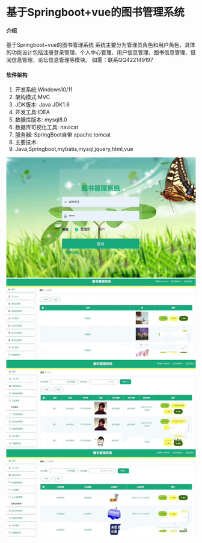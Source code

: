 # 基于Springboot+vue的图书管理系统

#### 介绍
基于Springboot+vue的图书管理系统
系统主要分为管理员角色和用户角色，具体的功能设计包括注册登录管理、个人中心管理、用户信息管理、图书信息管理、借阅信息管理，论坛信息管理等模块。
如需：联系QQ422149197

#### 软件架构

1. 开发系统:Windows10/11
1. 架构模式:MVC
1. JDK版本: Java JDK1.8
1. 开发工具:IDEA
1. 数据库版本: mysql8.0
1. 数据库可视化工具: navicat
1. 服务器: SpringBoot自带 apache tomcat
1. 主要技术:
1. Java,Springboot,mybatis,mysql,jquery,html,vue

![输入图片说明](%E5%BE%AE%E4%BF%A1%E5%9B%BE%E7%89%87_20240419132609.jpg)
![输入图片说明](%E5%BE%AE%E4%BF%A1%E5%9B%BE%E7%89%87_20240419132616.jpg)
![输入图片说明](%E5%BE%AE%E4%BF%A1%E5%9B%BE%E7%89%87_20240419132623.jpg)
![输入图片说明](%E5%BE%AE%E4%BF%A1%E5%9B%BE%E7%89%87_20240419132639.jpg)